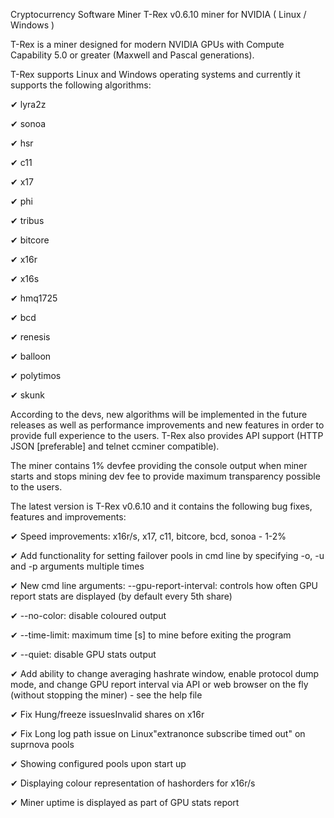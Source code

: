 
Cryptocurrency Software
Miner
T-Rex v0.6.10 miner for NVIDIA ( Linux / Windows )

T-Rex is a miner designed for modern NVIDIA GPUs with Compute Capability 5.0 or greater (Maxwell and Pascal generations).

T-Rex supports Linux and Windows operating systems and currently it supports the following algorithms:

 

✔︎ lyra2z

✔︎ sonoa

✔︎ hsr

✔︎ c11

✔︎ x17

✔︎ phi

✔︎ tribus

✔︎ bitcore

✔︎ x16r

✔︎ x16s

✔︎ hmq1725

✔︎ bcd

✔︎ renesis

✔︎ balloon

✔︎ polytimos

✔︎ skunk

 

According to the devs, new algorithms will be implemented in the future releases as well as performance improvements and new features in order to provide full experience to the users. T-Rex also provides API support (HTTP JSON [preferable] and telnet ccminer compatible).

The miner contains 1% devfee providing the console output when miner starts and stops mining dev fee to provide maximum transparency possible to the users.

 

The latest version is T-Rex v0.6.10 and it contains the following bug fixes, features and improvements:

✔︎ Speed improvements: x16r/s, x17, c11, bitcore, bcd, sonoa - 1-2%

✔︎ Add functionality for setting failover pools in cmd line by specifying -o, -u and -p arguments multiple times

✔︎ New cmd line arguments: --gpu-report-interval: controls how often GPU report stats are displayed (by default every 5th share)

✔︎  --no-color: disable coloured output

✔︎ --time-limit: maximum time [s] to mine before exiting the program

✔︎ --quiet: disable GPU stats output

✔︎ Add ability to change averaging hashrate window, enable protocol dump mode, and change GPU report interval via API or web browser on the fly (without stopping the miner) - see the help file

✔︎ Fix Hung/freeze issuesInvalid shares on x16r

✔︎ Fix Long log path issue on Linux"extranonce subscribe timed out" on suprnova pools

✔︎ Showing configured pools upon start up

✔︎ Displaying colour representation of hashorders for x16r/s

✔︎ Miner uptime is displayed as part of GPU stats report


